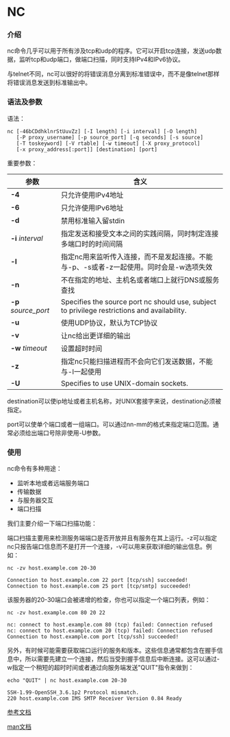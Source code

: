 # NC

### 介绍

nc命令几乎可以用于所有涉及tcp和udp的程序。它可以开启tcp连接，发送udp数据，监听tcp和udp端口，做端口扫描，同时支持IPv4和IPv6协议。

与telnet不同，nc可以很好的将错误消息分离到标准错误中，而不是像telnet那样将错误消息发送到标准输出中。

### 语法及参数

语法：

```
nc [-46bCDdhklnrStUuvZz] [-I length] [-i interval] [-O length] 
   [-P proxy_username] [-p source_port] [-q seconds] [-s source] 
   [-T toskeyword] [-V rtable] [-w timeout] [-X proxy_protocol] 
   [-x proxy_address[:port]] [destination] [port]
```

重要参数：

| 参数                 | 含义                                                         |
| -------------------- | ------------------------------------------------------------ |
| **-4**               | 只允许使用IPv4地址                                           |
| **-6**               | 只允许使用IPv6地址                                           |
| **-d**               | 禁用标准输入留stdin                                          |
| **-i** *interval*    | 指定发送和接受文本之间的实践间隔，同时制定连接多端口时的时间间隔 |
| **-l**               | 指定nc用来监听传入连接，而不是发起连接。不能与-p、-s或者-z一起使用。同时会是-w选项失效 |
| **-n**               | 不在指定的地址、主机名或者端口上就行DNS或服务查找            |
| **-p** *source_port* | Specifies the source port nc should use, subject to privilege restrictions and availability. |
| **-u**               | 使用UDP协议，默认为TCP协议                                   |
| **-v**               | 让nc给出更详细的输出                                         |
| **-w** *timeout*     | 设置超时时间                                                 |
| **-z**               | 指定nc只能扫描进程而不会向它们发送数据，不能与-l一起使用     |
| **-U**               | Specifies to use UNIX-domain sockets.                        |

destination可以使ip地址或者主机名称，对UNIX套接字来说，destination必须被指定。

port可以使单个端口或者一组端口。可以通过nn-mm的格式来指定端口范围。通常必须给出端口号除非使用-U参数。

### 使用

nc命令有多种用途：

- 监听本地或者远端服务端口
- 传输数据
- 与服务器交互
- 端口扫描

我们主要介绍一下端口扫描功能：

端口扫描主要用来检测服务端端口是否开放并且有服务在其上运行。-z可以指定nc只报告端口信息而不是打开一个连接，-v可以用来获取详细的输出信息。例如：

```
nc -zv host.example.com 20-30
```

```
Connection to host.example.com 22 port [tcp/ssh] succeeded!
Connection to host.example.com 25 port [tcp/smtp] succeeded!
```

该服务器的20-30端口会被递增的检查，你也可以指定一个端口列表，例如：

```
nc -zv host.example.com 80 20 22
```

```
nc: connect to host.example.com 80 (tcp) failed: Connection refused 
nc: connect to host.example.com 20 (tcp) failed: Connection refused 
Connection to host.example.com port [tcp/ssh] succeeded! 
```

另外，有时候可能需要获取端口运行的服务和版本。这些信息通常都包含在握手信息中，所以需要先建立一个连接，然后当受到握手信息后中断连接。这可以通过-w指定一个稍短的超时时间或者通过向服务端发送"QUIT"指令来做到：

```
echo "QUIT" | nc host.example.com 20-30
```

```
SSH-1.99-OpenSSH_3.6.1p2 Protocol mismatch. 
220 host.example.com IMS SMTP Receiver Version 0.84 Ready
```

[参考文档](https://www.computerhope.com/unix/nc.htm)

[man文档](https://linux.die.net/man/1/nc)





















